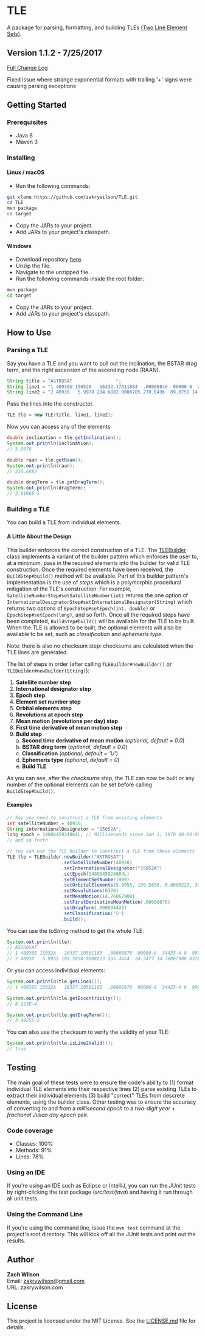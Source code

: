 # TLE

A package for parsing, formatting, and building TLEs [(Two Line Element Sets)](https://en.wikipedia.org/wiki/Two-line_element_set).

## Version 1.1.2 - 7/25/2017

[Full Change Log](https://github.com/zakrywilson/TLE/blob/master/CHANGELOG.md)

Fixed issue where strange exponential formats with trailing '+' signs were causing parsing exceptions  

## Getting Started

### Prerequisites

* Java 8  
* Maven 3 

### Installing

#### Linux / macOS

- Run the following commands:
```bash
git clone https://github.com/zakrywilson/TLE.git  
cd TLE  
mvn package  
cd target  
```
- Copy the JARs to your project.
- Add JARs to your project's classpath.

#### Windows

- Download repository [here](https://github.com/zakrywilson/TLE/archive/master.zip).  
- Unzip the file.  
- Navigate to the unzipped file.  
- Run the following commands inside the root folder:
```bash
mvn package  
cd target  
```
- Copy the JARs to your project.
- Add JARs to your project's classpath.

## How to Use

### Parsing a TLE

Say you have a TLE and you want to pull out the inclination, the BSTAR drag term, and the right ascension of the ascending node (RAAN).

```java
String title = "ASTROSAT                ";
String line1 = "1 40930U 15052A   16332.17311884  .00000840  00000-0  29196-4 0  9990";
String line2 = "2 40930   5.9978 234.6882 0008785 270.8436  89.0759 14.76065788 63051";
```

Pass the lines into the constructor.

```java
TLE tle = new TLE(title, line1, line2);
```

Now you can access any of the elements

```java
double inclination = tle.getInclination();
System.out.println(inclination);
// 5.9978

double raan = tle.getRaan();
System.out.println(raan);
// 234.6882

double dragTerm = tle.getDragTerm();
System.out.println(dragTerm);
// 2.9196E-5
```

### Building a TLE

You can build a TLE from individual elements.  

#### A Little About the Design

This builder enforces the correct construction of a TLE. The [TLEBuilder](https://github.com/zakrywilson/TLE/blob/master/src/main/java/com/zakrywilson/astro/tle/TLEBuilder.java) class implements a variant of the builder pattern which enforces the user to, at a minimum, pass in the required elements into the builder for valid TLE construction. Once the required elements have been received, the `BuildStep#build()` method will be available. Part of this builder pattern's implementation is the use of *steps* which is a polymorphic procedural mitigation of the TLE's construction. For example, `SatelliteNumberStep#setSatelliteNumber(int)` returns the one option of `InternationalDesignatorStep#setInternationalDesignator(String)` which returns two options of `EpochStep#setEpoch(int, double)` or `EpochStep#setEpoch(long)`, and so forth. Once all the required steps have been completed, `BuildStep#build()` will be available for the TLE to be built. When the TLE is allowed to be built, the optional elements will also be available to be set, such as *classification* and *ephemeris type*. 

Note: there is also no checksum step: checksums are calculated when the TLE lines are generated.

The list of steps in order (after calling `TLEBuilder#newBuilder()` or `TLEBuilder#newBuilder(String)`):

1. **Satellite number step**  
2. **International designator step**  
3. **Epoch step**  
4. **Element set number step**  
5. **Orbital elements step**  
6. **Revolutions at epoch step**  
7. **Mean motion (revolutions per day) step**  
8. **First time derivative of mean motion step**  
9. **Build step**   
    a. **Second time derivative of mean motion** (*optional, default = 0.0*)  
    b. **BSTAR drag term** (*optional, default = 0.0*)  
    c. **Classification** (*optional, default = 'U'*)  
    d. **Ephemeris type** (*optional, default = 0*)  
    e. **Build TLE**

As you can see, after the *checksums* step, the TLE can now be built or any number of the optional elements can be set before calling `BuildStep#build()`.

#### Examples

```java
// Say you need to construct a TLE from existing elements
int satelliteNumber = 40930;
String internationalDesignator = "15052A";
long epoch = 1480645924864L; // Milliseconds since Jan 1, 1970 00:00:00
// and so forth

// You can use the TLE builder to construct a TLE from these elements
TLE tle = TLEBuilder.newBuilder("ASTROSAT")
                    .setSatelliteNumber(40930)
                    .setInternationalDesignator("15052A")
                    .setEpoch(1480645924864L)
                    .setElementSetNumber(999)
                    .setOrbitalElements(5.9955, 199.5858, 0.0008223, 335.4454, 24.5477)
                    .setRevolutions(6378)
                    .setMeanMotion(14.76067908)
                    .setFirstDerivativeMeanMotion(.00000876)
                    .setDragTerm(.000034425)
                    .setClassification('S')
                    .build();
```

You can use the *toString* method to get the whole TLE:

```java
System.out.println(tle);
// ASTROSAT                
// 1 40930S 15052A   16337.10561185  .00000876  00000-0  34425-4 0  9999
// 2 40930   5.9955 199.5858 0008223 335.4454  24.5477 14.76067908 63780
```

Or you can access individual elements:

```java
System.out.println(tle.getLine1());
// 1 40930S 15052A   16337.10561185  .00000876  00000-0  34425-4 0  9999

System.out.println(tle.getEccentricity());
// 8.223E-4

System.out.println(tle.getDragTerm());
// 3.4425E-5
```

You can also use the checksum to verify the validity of your TLE:

```java
System.out.println(tle.isLine2Valid());
// true
```

## Testing

The main goal of these tests were to ensure the code's ability to (1) format individual TLE elements into their respective lines (2) parse existing TLEs to extract their individual elements (3) build "correct" TLEs from descrete elements, using the builder class. Other testing was to ensure the accuracy of converting to and from a *millisecond epoch* to a *two-digit year + fractional Julian day epoch* pair.

### Code coverage

- Classes: 100%
- Methods: 91%
- Lines: 78%

### Using an IDE

If you're using an IDE such as Eclipse or IntelliJ, you can run the JUnit tests by right-clicking the test package (*src/test/java*) and having it run through all unit tests.

### Using the Command Line

If you're using the command line, issue the `mvn test` command at the project's root directory. This will kick off all the JUnit tests and print out the results.

## Author

**Zach Wilson**  
Email: zakrywilson@gmail.com  
URL: zakrywilson.com  

## License

This project is licensed under the MIT License. See the [LICENSE.md](https://github.com/zakrywilson/TLE/blob/master/LICENSE.md) file for details.
